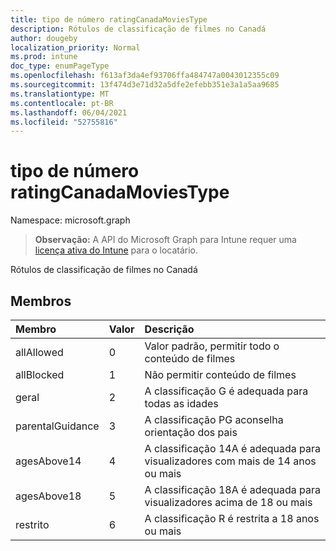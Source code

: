 ```yaml
---
title: tipo de número ratingCanadaMoviesType
description: Rótulos de classificação de filmes no Canadá
author: dougeby
localization_priority: Normal
ms.prod: intune
doc_type: enumPageType
ms.openlocfilehash: f613af3da4ef93706ffa484747a0043012355c09
ms.sourcegitcommit: 13f474d3e71d32a5dfe2efebb351e3a1a5aa9685
ms.translationtype: MT
ms.contentlocale: pt-BR
ms.lasthandoff: 06/04/2021
ms.locfileid: "52755816"
---
```

# <a name="ratingcanadamoviestype-enum-type"></a>tipo de número ratingCanadaMoviesType

Namespace: microsoft.graph

> **Observação:** A API do Microsoft Graph para Intune requer uma [licença ativa do Intune](https://go.microsoft.com/fwlink/?linkid=839381) para o locatário.

Rótulos de classificação de filmes no Canadá

## <a name="members"></a>Membros
|Membro|Valor|Descrição|
|:---|:---|:---|
|allAllowed|0|Valor padrão, permitir todo o conteúdo de filmes|
|allBlocked|1|Não permitir conteúdo de filmes|
|geral|2|A classificação G é adequada para todas as idades|
|parentalGuidance|3|A classificação PG aconselha orientação dos pais|
|agesAbove14|4 |A classificação 14A é adequada para visualizadores com mais de 14 anos ou mais|
|agesAbove18|5 |A classificação 18A é adequada para visualizadores acima de 18 ou mais|
|restrito|6 |A classificação R é restrita a 18 anos ou mais|




